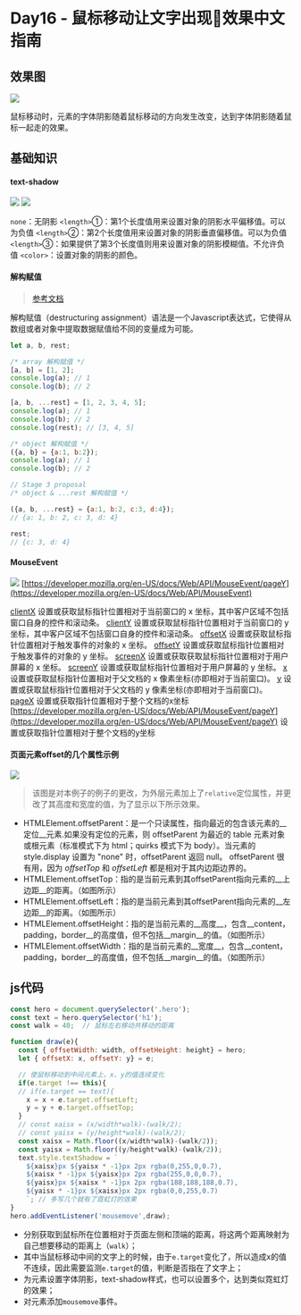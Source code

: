 # Day16 - 鼠标移动让文字出现🌈效果中文指南

## 效果图
![](http://om1c35wrq.bkt.clouddn.com/day16-00.gif)

鼠标移动时，元素的字体阴影随着鼠标移动的方向发生改变，达到字体阴影随着鼠标一起走的效果。

## 基础知识

#### text-shadow

![](http://om1c35wrq.bkt.clouddn.com/Snip20170807_4.png)
![](http://om1c35wrq.bkt.clouddn.com/Snip20170807_5.png)

`none`：无阴影
`<length>`①：第1个长度值用来设置对象的阴影水平偏移值。可以为负值
`<length>`②：第2个长度值用来设置对象的阴影垂直偏移值。可以为负值
`<length>`③：如果提供了第3个长度值则用来设置对象的阴影模糊值。不允许负值
`<color>`：设置对象的阴影的颜色。


#### 解构赋值
> [参考文档](https://developer.mozilla.org/zh-CN/docs/Web/JavaScript/Reference/Operators/Destructuring_assignment)

解构赋值（destructuring assignment）语法是一个Javascript表达式，它使得从数组或者对象中提取数据赋值给不同的变量成为可能。

```js
let a, b, rest;

/* array 解构赋值 */
[a, b] = [1, 2];
console.log(a); // 1
console.log(b); // 2

[a, b, ...rest] = [1, 2, 3, 4, 5];
console.log(a); // 1
console.log(b); // 2
console.log(rest); // [3, 4, 5]

/* object 解构赋值 */
({a, b} = {a:1, b:2});
console.log(a); // 1
console.log(b); // 2

// Stage 3 proposal
/* object & ...rest 解构赋值 */

({a, b, ...rest} = {a:1, b:2, c:3, d:4});
// {a: 1, b: 2, c: 3, d: 4}

rest;
// {c: 3, d: 4}
```


#### MouseEvent


![](http://om1c35wrq.bkt.clouddn.com/D6300A0F-CD68-4CE2-AEB7-22DF2CA6FF3F.png)
[https://developer.mozilla.org/en-US/docs/Web/API/MouseEvent/pageY](https://developer.mozilla.org/en-US/docs/Web/API/MouseEvent)

[clientX](https://developer.mozilla.org/en-US/docs/Web/API/MouseEvent/clientX) 设置或获取鼠标指针位置相对于当前窗口的 x 坐标，其中客户区域不包括窗口自身的控件和滚动条。
[clientY](https://developer.mozilla.org/en-US/docs/Web/API/MouseEvent/clientY) 设置或获取鼠标指针位置相对于当前窗口的 y 坐标，其中客户区域不包括窗口自身的控件和滚动条。
[offsetX](https://developer.mozilla.org/en-US/docs/Web/API/MouseEvent/offsetX) 设置或获取鼠标指针位置相对于触发事件的对象的 x 坐标。
[offsetY](https://developer.mozilla.org/en-US/docs/Web/API/MouseEvent/offsetY) 设置或获取鼠标指针位置相对于触发事件的对象的 y 坐标。
[screenX](https://developer.mozilla.org/en-US/docs/Web/API/MouseEvent/screenX) 设置或获取获取鼠标指针位置相对于用户屏幕的 x 坐标。
[screenY](https://developer.mozilla.org/en-US/docs/Web/API/MouseEvent/screenY) 设置或获取鼠标指针位置相对于用户屏幕的 y 坐标。
[x](https://developer.mozilla.org/en-US/docs/Web/API/MouseEvent/x) 设置或获取鼠标指针位置相对于父文档的 x 像素坐标(亦即相对于当前窗口)。
[y](https://developer.mozilla.org/en-US/docs/Web/API/MouseEvent/y) 设置或获取鼠标指针位置相对于父文档的 y 像素坐标(亦即相对于当前窗口)。
[pageX](https://developer.mozilla.org/en-US/docs/Web/API/MouseEvent/pageX) 设置或获取指针位置相对于整个文档的x坐标
[https://developer.mozilla.org/en-US/docs/Web/API/MouseEvent/pageY](https://developer.mozilla.org/en-US/docs/Web/API/MouseEvent/pageY) 设置或获取指针位置相对于整个文档的y坐标

#### 页面元素offset的几个属性示例
![](http://om1c35wrq.bkt.clouddn.com/Snip20170807_6.png)

> 该图是对本例子的例子的更改，为外层元素加上了`relative`定位属性，并更改了其高度和宽度的值，为了显示以下所示效果。

* HTMLElement.offsetParent：是一个只读属性，指向最近的包含该元素的__定位__元素.如果没有定位的元素，则 offsetParent 为最近的 table 元素对象或根元素（标准模式下为 html；quirks 模式下为 body）。当元素的 style.display 设置为 "none" 时，offsetParent 返回 null。
offsetParent 很有用，因为 _offsetTop_ 和 _offsetLeft_ 都是相对于其内边距边界的。
* HTMLElement.offsetTop：指的是当前元素到其offsetParent指向元素的__上边距__的距离。（如图所示）
* HTMLElement.offsetLeft：指的是当前元素到其offsetParent指向元素的__左边距__的距离。（如图所示）
* HTMLElement.offsetHeight：指的是当前元素的__高度__，包含__content，padding，border__的高度值，但不包括__margin__的值。（如图所示）
* HTMLElement.offsetWidth：指的是当前元素的__宽度__，包含__content，padding，border__的高度值，但不包括__margin__的值。（如图所示）

## js代码

```javascript
const hero = document.querySelector('.hero');
const text = hero.querySelector('h1');
const walk = 40;  // 鼠标左右移动共移动的距离

function draw(e){
  const { offsetWidth: width, offsetHeight: height} = hero;
  let { offsetX: x, offsetY: y} = e;

  // 使鼠标移动到中间元素上，x、y的值连续变化
  if(e.target !== this){
  // if(e.target == text){
    x = x + e.target.offsetLeft;
    y = y + e.target.offsetTop;
  }
  // const xaisx = (x/width*walk)-(walk/2);
  // const yaisx = (y/height*walk)-(walk/2);
  const xaisx = Math.floor((x/width*walk)-(walk/2));
  const yaisx = Math.floor((y/height*walk)-(walk/2));
  text.style.textShadow = `
    ${xaisx}px ${yaisx * -1}px 2px rgba(0,255,0,0.7),
    ${xaisx * -1}px ${yaisx}px 2px rgba(255,0,0,0.7),
    ${yaisx}px ${xaisx * -1}px 2px rgba(188,188,188,0.7),
    ${yaisx * -1}px ${xaisx}px 2px rgba(0,0,255,0.7)      
    `; // 多写几个就有了霓虹灯的效果
}
hero.addEventListener('mousemove',draw);
```
* 分别获取到鼠标所在位置相对于页面左侧和顶端的距离，将这两个距离映射为自己想要移动的距离上（`walk`）；
* 其中当鼠标移动中间的文字上的时候，由于`e.target`变化了，所以造成x的值不连续，因此需要监测`e.target`的值，判断是否指在了文字上；
* 为元素设置字体阴影，text-shadow样式，也可以设置多个，达到类似霓虹灯的效果；
* 对元素添加`mousemove`事件。


